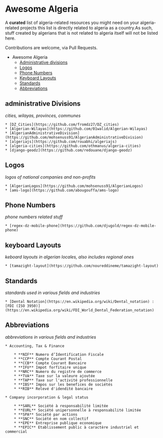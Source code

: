 
# Awesome Algeria

A **curated** list of algeria-related resources you might need on your algeria-related projects
this list is directly related to algeria as a country.As such, stuff created by algerians that is not 
related to algeria itself will not be listed here.

Contributions are welcome, via Pull Requests.

* Awesome Algeria
    * [Administrative divisions](#administrative-divisions)
    * [Logos](#logos)
    * [Phone Numbers](#phone-numbers)
    * [Keyboard Layouts](#keyboard-layouts)
    * [Standards](#standards)
    * [Abbreviations](#abbreviations)


## administrative Divisions
*cities, wilayas, provinces, communes*

    * [DZ_Cities](https://github.com/fromdz27/DZ_cities)
    * [Algerian-Wilayas](https://github.com/01walid/Algerian-Wilayas)
    * [AlgerianAdministrativeDivision](https://github.com/mohsenuss91/AlgerianAdministrativeDivision)
    * [algeriajs](https://github.com/rouabhi/algeriajs)
    * [algeria-cities](https://github.com/othmanus/algeria-cities)
    * [django-geodz](https://github.com/redouane/django-geodz)


## Logos
*logos of national companies and non-profits*

    * [AlgerianLogos](https://github.com/mohsenuss91/AlgerianLogos)
    * [ams-logo](https://github.com/abougouffa/ams-logo)


## Phone Numbers
*phone numbers related stuff*

    * [regex-dz-mobile-phone](https://github.com/djugold/regex-dz-mobile-phone)


## keyboard Layouts
*keboard layouts in algerian locales, also includes regional ones*

    * [tamazight-layout](https://github.com/noureddineme/tamazight-layout)


## Standards
*standards used in various fields and industries*

    * [Dental Notation](https://en.wikipedia.org/wiki/Dental_notation) : [FDI (ISO 3950)](https://en.wikipedia.org/wiki/FDI_World_Dental_Federation_notation)


## Abbreviations
*abbreviations in various fields and industries*
    
    * Accounting, Tax & Finance

        * **NIF** Numero d’Identification Fiscale
        * **CCP** Compte Courant Postal
        * **CCB** Compte Courant Bancaire
        * **IFU** Impot forfitaire unique
        * **NRC** Numero du registre de commerce
        * **TVA** Taxe sur la valeure ajoutée
        * **TAP** Taxe sur l'activité professionnelle
        * **IBS** Impos sur les benefices de sociétés
        * **RIB** Relevé d'idendité bancaire

    * Company incorporation & legal status

        * **SARL** Société à responsabilité limitée
        * **EURL** Société unipersonnelle à responsabilité limitée
        * **SPA** Société par actions
        * **SNC** Société en nom collectif
        * **EPE** Entreprise publique economique
        * **EPIC** Etablissement public à caractère industriel et commercial
